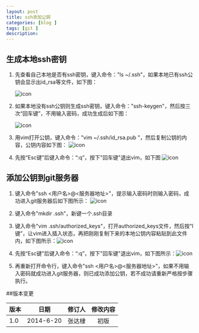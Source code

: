 ```yaml
---
layout: post
title: ssh添加公钥
categories: [blog ]
tags: [git ]
description: 
---
```


## 生成本地ssh密钥

1. 先查看自己本地是否有ssh密钥，键入命令："ls ~/.ssh"，如果本地已有ssh公钥会显示出id_rsa等文件，如下图：

   ![icon](http://zhangdadi.github.io/image/git/ssh/1.png)

2. 如果本地没有ssh公钥则生成ssh密钥，键入命令："ssh-keygen"，然后按三次“回车键”，不用输入密码，成功生成后如下图：
   
   ![icon](http://zhangdadi.github.io/image/git/ssh/2.png)

3. 用vim打开公钥，键入命令："vim ~/.ssh/id_rsa.pub
"，然后复制公钥的内容，公钥内容如下图：
![icon](http://zhangdadi.github.io/image/git/ssh/3.png)

4. 先按“Esc键”后键入命令：“:q”，按下"回车键"退出vim，如下图
![icon](http://zhangdadi.github.io/image/git/ssh/4.png)

## 添加公钥到git服务器

1. 键入命令"ssh <用户名>@<服务器地址>"，提示输入密码时则输入密码，成功进入git服务器后如下图所示：
![icon](http://zhangdadi.github.io/image/git/ssh/5.png)

2. 键入命令"mkdir .ssh"，新键一个.ssh目录
3. 键入命令"vim .ssh/authorized_keys"，打开authorized_keys文件，然后按“I键”，让vim进入插入状态，再把刚刚复制下来的本地公钥内容粘贴到此文件内，如下图所示：![icon](http://zhangdadi.github.io/image/git/ssh/6.png)
4. 先按“Esc键”后键入命令：“:q”，按下"回车键"退出vim，如下图所示：![icon](http://zhangdadi.github.io/image/git/ssh/7.png)
5. 再重新打开命令行，键入命令"ssh <用户名>@<服务器地址>"，如果不用输入密码就成功进入git服务器，则已成功添加公钥，若不成功请重新严格按步骤执行。


##版本变更

| 版本 | 日期 | 修订人 | 修改内容 |
| ----|-------|--------|:---------:| 
| 1.0 | 2014-6-20 | 张达棣 | 初版 |